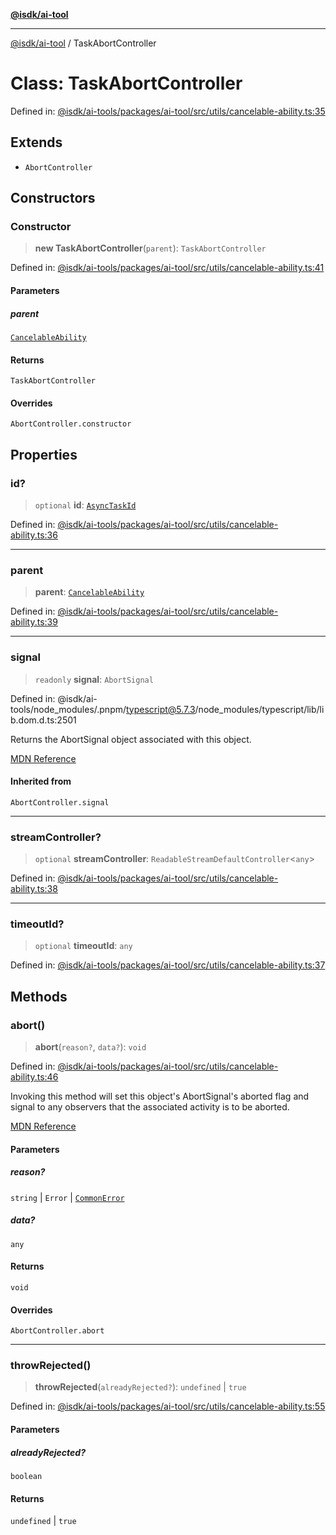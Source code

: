 [**@isdk/ai-tool**](../README.md)

***

[@isdk/ai-tool](../globals.md) / TaskAbortController

# Class: TaskAbortController

Defined in: [@isdk/ai-tools/packages/ai-tool/src/utils/cancelable-ability.ts:35](https://github.com/isdk/ai-tool.js/blob/e883e341c67e937e7d3a3e95e8bc56844896f5a3/src/utils/cancelable-ability.ts#L35)

## Extends

- `AbortController`

## Constructors

### Constructor

> **new TaskAbortController**(`parent`): `TaskAbortController`

Defined in: [@isdk/ai-tools/packages/ai-tool/src/utils/cancelable-ability.ts:41](https://github.com/isdk/ai-tool.js/blob/e883e341c67e937e7d3a3e95e8bc56844896f5a3/src/utils/cancelable-ability.ts#L41)

#### Parameters

##### parent

[`CancelableAbility`](CancelableAbility.md)

#### Returns

`TaskAbortController`

#### Overrides

`AbortController.constructor`

## Properties

### id?

> `optional` **id**: [`AsyncTaskId`](../type-aliases/AsyncTaskId.md)

Defined in: [@isdk/ai-tools/packages/ai-tool/src/utils/cancelable-ability.ts:36](https://github.com/isdk/ai-tool.js/blob/e883e341c67e937e7d3a3e95e8bc56844896f5a3/src/utils/cancelable-ability.ts#L36)

***

### parent

> **parent**: [`CancelableAbility`](CancelableAbility.md)

Defined in: [@isdk/ai-tools/packages/ai-tool/src/utils/cancelable-ability.ts:39](https://github.com/isdk/ai-tool.js/blob/e883e341c67e937e7d3a3e95e8bc56844896f5a3/src/utils/cancelable-ability.ts#L39)

***

### signal

> `readonly` **signal**: `AbortSignal`

Defined in: @isdk/ai-tools/node\_modules/.pnpm/typescript@5.7.3/node\_modules/typescript/lib/lib.dom.d.ts:2501

Returns the AbortSignal object associated with this object.

[MDN Reference](https://developer.mozilla.org/docs/Web/API/AbortController/signal)

#### Inherited from

`AbortController.signal`

***

### streamController?

> `optional` **streamController**: `ReadableStreamDefaultController`\<`any`\>

Defined in: [@isdk/ai-tools/packages/ai-tool/src/utils/cancelable-ability.ts:38](https://github.com/isdk/ai-tool.js/blob/e883e341c67e937e7d3a3e95e8bc56844896f5a3/src/utils/cancelable-ability.ts#L38)

***

### timeoutId?

> `optional` **timeoutId**: `any`

Defined in: [@isdk/ai-tools/packages/ai-tool/src/utils/cancelable-ability.ts:37](https://github.com/isdk/ai-tool.js/blob/e883e341c67e937e7d3a3e95e8bc56844896f5a3/src/utils/cancelable-ability.ts#L37)

## Methods

### abort()

> **abort**(`reason?`, `data?`): `void`

Defined in: [@isdk/ai-tools/packages/ai-tool/src/utils/cancelable-ability.ts:46](https://github.com/isdk/ai-tool.js/blob/e883e341c67e937e7d3a3e95e8bc56844896f5a3/src/utils/cancelable-ability.ts#L46)

Invoking this method will set this object's AbortSignal's aborted flag and signal to any observers that the associated activity is to be aborted.

[MDN Reference](https://developer.mozilla.org/docs/Web/API/AbortController/abort)

#### Parameters

##### reason?

`string` | `Error` | [`CommonError`](CommonError.md)

##### data?

`any`

#### Returns

`void`

#### Overrides

`AbortController.abort`

***

### throwRejected()

> **throwRejected**(`alreadyRejected?`): `undefined` \| `true`

Defined in: [@isdk/ai-tools/packages/ai-tool/src/utils/cancelable-ability.ts:55](https://github.com/isdk/ai-tool.js/blob/e883e341c67e937e7d3a3e95e8bc56844896f5a3/src/utils/cancelable-ability.ts#L55)

#### Parameters

##### alreadyRejected?

`boolean`

#### Returns

`undefined` \| `true`
